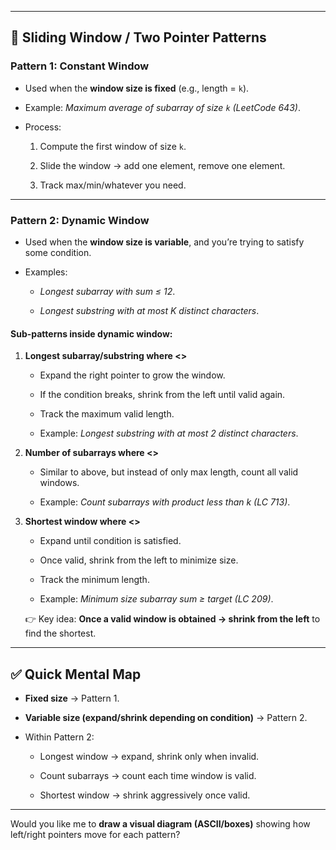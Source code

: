 

---

## 🔹 Sliding Window / Two Pointer Patterns

### **Pattern 1: Constant Window**

- Used when the **window size is fixed** (e.g., length = `k`).
    
- Example: _Maximum average of subarray of size `k` (LeetCode 643)_.
    
- Process:
    
    1. Compute the first window of size `k`.
        
    2. Slide the window → add one element, remove one element.
        
    3. Track max/min/whatever you need.
        

---

### **Pattern 2: Dynamic Window**

- Used when the **window size is variable**, and you’re trying to satisfy some condition.
    
- Examples:
    
    - _Longest subarray with sum ≤ 12_.
        
    - _Longest substring with at most K distinct characters_.
        

#### Sub-patterns inside dynamic window:

1. **Longest subarray/substring where <>**
    
    - Expand the right pointer to grow the window.
        
    - If the condition breaks, shrink from the left until valid again.
        
    - Track the maximum valid length.
        
    - Example: _Longest substring with at most 2 distinct characters_.
        
2. **Number of subarrays where <>**
    
    - Similar to above, but instead of only max length, count all valid windows.
        
    - Example: _Count subarrays with product less than k (LC 713)_.
        
3. **Shortest window where <>**
    
    - Expand until condition is satisfied.
        
    - Once valid, shrink from the left to minimize size.
        
    - Track the minimum length.
        
    - Example: _Minimum size subarray sum ≥ target (LC 209)_.
        
    
    👉 Key idea: **Once a valid window is obtained → shrink from the left** to find the shortest.
    

---

## ✅ Quick Mental Map

- **Fixed size** → Pattern 1.
    
- **Variable size (expand/shrink depending on condition)** → Pattern 2.
    
- Within Pattern 2:
    
    - Longest window → expand, shrink only when invalid.
        
    - Count subarrays → count each time window is valid.
        
    - Shortest window → shrink aggressively once valid.
        

---

Would you like me to **draw a visual diagram (ASCII/boxes)** showing how left/right pointers move for each pattern?